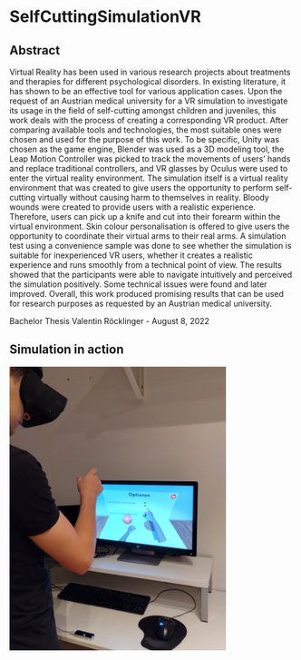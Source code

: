 # SelfCuttingSimulationVR

## Abstract

Virtual Reality has been used in various research projects about treatments and therapies for different psychological disorders. In existing literature, it has shown to be an effective tool for various application cases. Upon the request of an Austrian medical university for a VR simulation to investigate its usage in the field of self-cutting amongst children and juveniles, this work deals with the process of creating a corresponding VR product. After comparing available tools and technologies, the most suitable ones were chosen and used for the purpose of this work. To be specific, Unity was chosen as the game engine, Blender was used as a 3D modeling tool, the Leap Motion Controller was picked to track the movements of users’ hands and replace traditional controllers, and VR glasses by Oculus were used to enter the virtual reality environment. The simulation itself is a virtual reality environment that was created to give users the opportunity to perform self-cutting virtually without causing harm to themselves in reality. Bloody wounds were created to provide users with a realistic experience. Therefore, users can pick up a knife and cut into their forearm within the virtual environment. Skin colour personalisation is offered to give users the opportunity to coordinate their virtual arms to their real arms. A simulation test using a convenience sample was done to see whether the simulation is suitable for inexperienced VR users, whether it creates a realistic experience and runs smoothly from a technical point of view. The results showed that the participants were able to navigate intuitively and perceived the simulation positively. Some technical issues were found and later improved. Overall, this work produced promising results that can be used for research purposes as requested by an Austrian medical university.

Bachelor Thesis Valentin Röcklinger - August 8, 2022


## Simulation in action

<img src="system_view.jpg" alt="simulation in action" height="500"/>
